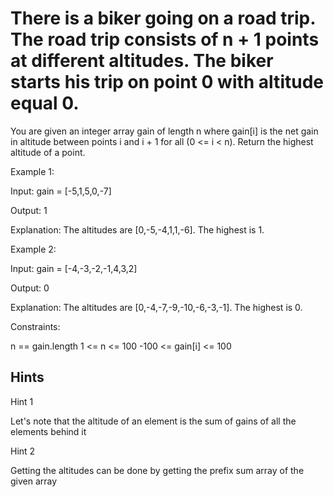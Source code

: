 # There is a biker going on a road trip. The road trip consists of n + 1 points at different altitudes. The biker starts his trip on point 0 with altitude equal 0.

You are given an integer array gain of length n where gain[i] is the net gain in altitude between points i​​​​​​ and i + 1 for all (0 <= i < n). Return the highest altitude of a point.

Example 1:

Input: gain = [-5,1,5,0,-7]

Output: 1

Explanation: The altitudes are [0,-5,-4,1,1,-6]. The highest is 1.

Example 2:

Input: gain = [-4,-3,-2,-1,4,3,2]

Output: 0

Explanation: The altitudes are [0,-4,-7,-9,-10,-6,-3,-1].
The highest is 0.

Constraints:

n == gain.length
1 <= n <= 100
-100 <= gain[i] <= 100

## Hints

Hint 1

Let's note that the altitude of an element is the sum of gains of all the elements behind it

Hint 2

Getting the altitudes can be done by getting the prefix sum array of the given array
